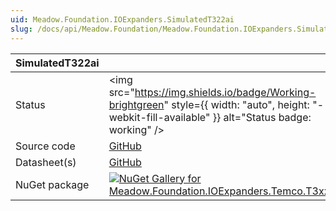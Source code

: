 ```yaml
---
uid: Meadow.Foundation.IOExpanders.SimulatedT322ai
slug: /docs/api/Meadow.Foundation/Meadow.Foundation.IOExpanders.SimulatedT322ai
---
```


| SimulatedT322ai | |
|--------|--------|
| Status | <img src="https://img.shields.io/badge/Working-brightgreen" style={{ width: "auto", height: "-webkit-fill-available" }} alt="Status badge: working" /> |
| Source code | [GitHub](https://github.com/WildernessLabs/Meadow.Foundation/tree/main/Source/Meadow.Foundation.Peripherals/IOExpanders.T3xxx) |
| Datasheet(s) | [GitHub](https://github.com/WildernessLabs/Meadow.Foundation/tree/main/Source/Meadow.Foundation.Peripherals/IOExpanders.T3xxx/Datasheet) |
| NuGet package | <a href="https://www.nuget.org/packages/Meadow.Foundation.IOExpanders.Temco.T3xxx/" target="_blank"><img src="https://img.shields.io/nuget/v/Meadow.Foundation.IOExpanders.Temco.T3xxx.svg?label=Meadow.Foundation.IOExpanders.Temco.T3xxx" alt="NuGet Gallery for Meadow.Foundation.IOExpanders.Temco.T3xxx" /></a> |

